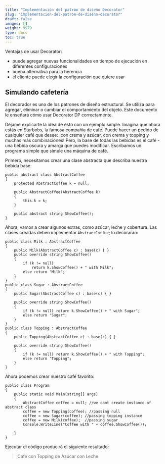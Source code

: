 ```yaml
---
title: "Implementación del patrón de diseño Decorator"
slug: "implementacion-del-patron-de-diseno-decorator"
draft: false
images: []
weight: 9979
type: docs
toc: true
---
```


Ventajas de usar Decorator:
- puede agregar nuevas funcionalidades en tiempo de ejecución en diferentes configuraciones
- buena alternativa para la herencia
- el cliente puede elegir la configuración que quiere usar

## Simulando cafetería
El decorador es uno de los patrones de diseño estructural. Se utiliza para agregar, eliminar o cambiar el comportamiento del objeto. Este documento le enseñará cómo usar Decorator DP correctamente.

Déjame explicarte la idea de esto con un ejemplo simple. Imagina que ahora estás en Starbobs, la famosa compañía de café. Puede hacer un pedido de cualquier café que desee: ¡con crema y azúcar, con crema y topping y muchas más combinaciones! Pero, la base de todas las bebidas es el café - una bebida oscura y amarga que puedes modificar. Escribamos un programa simple que simule una máquina de café.

Primero, necesitamos crear una clase abstracta que describa nuestra bebida base:

    public abstract class AbstractCoffee
    {
        protected AbstractCoffee k = null;
 
        public AbstractCoffee(AbstractCoffee k)
        {
            this.k = k;
        }
 
        public abstract string ShowCoffee();
    }

Ahora, vamos a crear algunos extras, como azúcar, leche y cobertura. Las clases creadas deben implementar `AbstractCoffee`; lo decorarán:

    public class Milk : AbstractCoffee
    {
        public Milk(AbstractCoffee c) : base(c) { }
        public override string ShowCoffee()
        {
            if (k != null)
                return k.ShowCoffee() + " with Milk";
            else return "Milk";
        }
    }
    public class Sugar : AbstractCoffee
    {
        public Sugar(AbstractCoffee c) : base(c) { }
 
        public override string ShowCoffee()
        {
            if (k != null) return k.ShowCoffee() + " with Sugar";
            else return "Sugar";
        }
    }
    public class Topping : AbstractCoffee
    {
        public Topping(AbstractCoffee c) : base(c) { }
 
        public override string ShowCoffee()
        {
            if (k != null) return k.ShowCoffee() + " with Topping";
            else return "Topping";
        }
    }
Ahora podemos crear nuestro café favorito:

    public class Program
    {
        public static void Main(string[] args)
        {
            AbstractCoffee coffee = null; //we cant create instance of abstract class
            coffee = new Topping(coffee); //passing null
            coffee = new Sugar(coffee); //passing topping instance
            coffee = new Milk(coffee);  //passing sugar
            Console.WriteLine("Coffee with " + coffee.ShowCoffee());
 
        }
    }
Ejecutar el código producirá el siguiente resultado:
> Café con Topping de Azúcar con Leche

